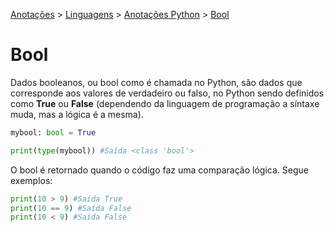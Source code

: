 <link rel="stylesheet" type="text/css" href="../../CSS/dark-theme.css">

[Anotações](../../) > [Linguagens](../Index.md) > [Anotações Python](./Index.md) > [Bool](./Bool.md)

# Bool

Dados booleanos, ou bool como é chamada no Python, são dados que corresponde aos valores de verdadeiro ou falso, no Python sendo definidos como **True** ou **False** (dependendo da linguagem de programação a síntaxe muda, mas a lógica é a mesma).

```python
mybool: bool = True

print(type(mybool)) #Saída <class 'bool'>
```

O bool é retornado quando o código faz uma comparação lógica. Segue exemplos:
``` python
print(10 > 9) #Saída True
print(10 == 9) #Saída False
print(10 < 9) #Saída False
```